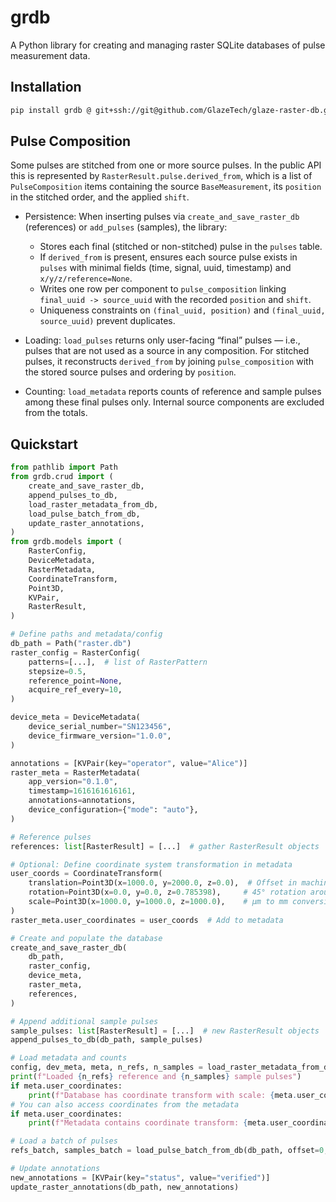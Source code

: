# grdb

A Python library for creating and managing raster SQLite databases of pulse measurement data.


## Installation

```bash
pip install grdb @ git+ssh://git@github.com/GlazeTech/glaze-raster-db.git@<VERSION_NUMBER>",
```


## Pulse Composition

Some pulses are stitched from one or more source pulses. In the public API this is represented by `RasterResult.pulse.derived_from`, which is a list of `PulseComposition` items containing the source `BaseMeasurement`, its `position` in the stitched order, and the applied `shift`.

- Persistence: When inserting pulses via `create_and_save_raster_db` (references) or `add_pulses` (samples), the library:
  - Stores each final (stitched or non-stitched) pulse in the `pulses` table.
  - If `derived_from` is present, ensures each source pulse exists in `pulses` with minimal fields (time, signal, uuid, timestamp) and `x/y/z/reference=None`.
  - Writes one row per component to `pulse_composition` linking `final_uuid -> source_uuid` with the recorded `position` and `shift`.
  - Uniqueness constraints on `(final_uuid, position)` and `(final_uuid, source_uuid)` prevent duplicates.

- Loading: `load_pulses` returns only user-facing “final” pulses — i.e., pulses that are not used as a source in any composition. For stitched pulses, it reconstructs `derived_from` by joining `pulse_composition` with the stored source pulses and ordering by `position`.

- Counting: `load_metadata` reports counts of reference and sample pulses among these final pulses only. Internal source components are excluded from the totals.

## Quickstart

```python
from pathlib import Path
from grdb.crud import (
    create_and_save_raster_db,
    append_pulses_to_db,
    load_raster_metadata_from_db,
    load_pulse_batch_from_db,
    update_raster_annotations,
)
from grdb.models import (
    RasterConfig,
    DeviceMetadata,
    RasterMetadata,
    CoordinateTransform,
    Point3D,
    KVPair,
    RasterResult,
)

# Define paths and metadata/config
db_path = Path("raster.db")
raster_config = RasterConfig(
    patterns=[...],  # list of RasterPattern
    stepsize=0.5,
    reference_point=None,
    acquire_ref_every=10,
)

device_meta = DeviceMetadata(
    device_serial_number="SN123456",
    device_firmware_version="1.0.0",
)

annotations = [KVPair(key="operator", value="Alice")]
raster_meta = RasterMetadata(
    app_version="0.1.0",
    timestamp=1616161616161,
    annotations=annotations,
    device_configuration={"mode": "auto"},
)

# Reference pulses
references: list[RasterResult] = [...]  # gather RasterResult objects

# Optional: Define coordinate system transformation in metadata
user_coords = CoordinateTransform(
    translation=Point3D(x=1000.0, y=2000.0, z=0.0),  # Offset in machine units
    rotation=Point3D(x=0.0, y=0.0, z=0.785398),     # 45° rotation around Z
    scale=Point3D(x=1000.0, y=1000.0, z=1000.0),    # μm to mm conversion
)
raster_meta.user_coordinates = user_coords  # Add to metadata

# Create and populate the database
create_and_save_raster_db(
    db_path,
    raster_config,
    device_meta,
    raster_meta,
    references,
)

# Append additional sample pulses
sample_pulses: list[RasterResult] = [...]  # new RasterResult objects
append_pulses_to_db(db_path, sample_pulses)

# Load metadata and counts
config, dev_meta, meta, n_refs, n_samples = load_raster_metadata_from_db(db_path)
print(f"Loaded {n_refs} reference and {n_samples} sample pulses")
if meta.user_coordinates:
    print(f"Database has coordinate transform with scale: {meta.user_coordinates.scale}")
# You can also access coordinates from the metadata
if meta.user_coordinates:
    print(f"Metadata contains coordinate transform: {meta.user_coordinates}")

# Load a batch of pulses
refs_batch, samples_batch = load_pulse_batch_from_db(db_path, offset=0, limit=50)

# Update annotations
new_annotations = [KVPair(key="status", value="verified")]
update_raster_annotations(db_path, new_annotations)
```
